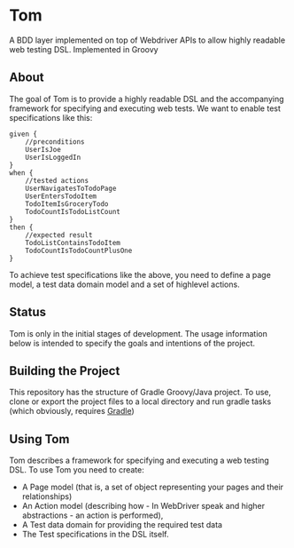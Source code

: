 Tom
===

A BDD layer implemented on top of Webdriver APIs to allow highly readable web testing DSL. Implemented in Groovy

About
-----
The goal of Tom is to provide a highly readable DSL and the accompanying framework for specifying and executing web tests. We want to enable test specifications like this:

````
given {
	//preconditions
	UserIsJoe
	UserIsLoggedIn
}
when {
	//tested actions
	UserNavigatesToTodoPage
	UserEntersTodoItem
	TodoItemIsGroceryTodo
	TodoCountIsTodoListCount
}
then {
	//expected result
	TodoListContainsTodoItem
	TodoCountIsTodoCountPlusOne
}
````

To achieve test specifications like the above, you need to define a page model, a test data domain model and a set of highlevel actions.

Status
------
Tom is only in the initial stages of development. The usage information below is intended to specify the goals and intentions of the project.

Building the Project
--------------------
This repository has the structure of Gradle Groovy/Java project. To use, clone or export the project files to a local directory and run gradle tasks (which obviously, requires [Gradle][gradle])

Using Tom
---------
Tom describes a framework for specifying and executing a web testing DSL. To use Tom you need to create:
- A Page model (that is, a set of object representing your pages and their relationships)
- An Action model (describing how - In WebDriver speak and higher abstractions - an action is 
performed),
- A Test data domain for providing the required test data
- The Test specifications in the DSL itself.

[gradle]: http://gradle.org

